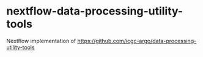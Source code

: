 # nextflow-data-processing-utility-tools
Nextflow implementation of https://github.com/icgc-argo/data-processing-utility-tools
